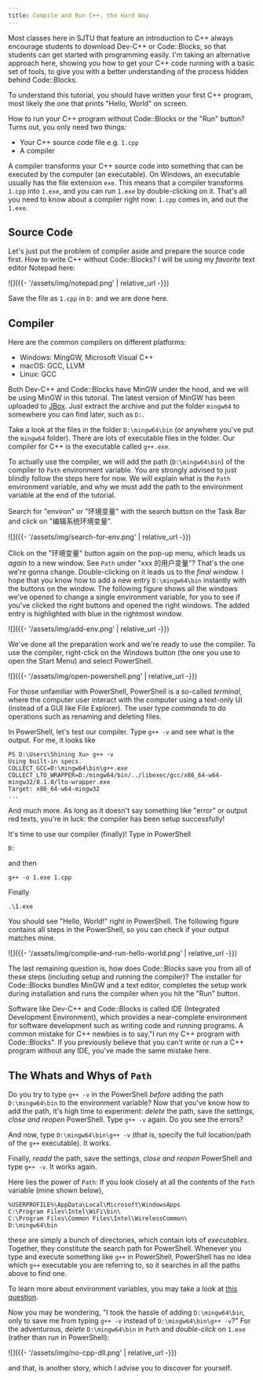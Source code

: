 ```yaml
---
title: Compile and Run C++, the Hard Way
---
```


Most classes here in SJTU that feature an introduction to C++ always encourage students to download Dev-C++ or Code::Blocks, so that students can get started with programming easily. I'm taking an alternative approach here, showing you how to get your C++ code running with a basic set of tools, to give you with a better understanding of the process hidden behind Code::Blocks.

To understand this tutorial, you should have written your first C++ program, most likely the one that prints "Hello, World" on screen.

How to run your C++ program without Code::Blocks or the "Run" button? Turns out, you only need two things:

- Your C++ source code file e.g. `1.cpp`
- A compiler

A compiler transforms your C++ source code into something that can be executed by the computer (an executable). On Windows, an executable usually has the file extension `exe`. This means that a compiler transforms `1.cpp` into `1.exe`, and you can run `1.exe` by double-clicking on it. That's all you need to know about a compiler right now: `1.cpp` comes in, and out the `1.exe`.

## Source Code

Let's just put the problem of compiler aside and prepare the source code first. How to write C++ without Code::Blocks? I will be using my *favorite* text editor Notepad here:

![]({{- '/assets/img/notepad.png' | relative_url -}})

Save the file as `1.cpp` in `D:` and we are done here.

## Compiler

Here are the common compilers on different platforms:

- Windows: MingGW, Microsoft Visual C++
- macOS: GCC, LLVM
- Linux: GCC

Both Dev-C++ and Code::Blocks have MinGW under the hood, and we will be using MinGW in this tutorial. The latest version of MinGW has been uploaded to [JBox](https://jbox.sjtu.edu.cn/l/onFbpT). Just extract the archive and put the folder `mingw64` to somewhere you can find later, such as `D:`.

Take a look at the files in the folder `D:\mingw64\bin` (or anywhere you've put the `mingw64` folder). There are lots of executable files in the folder. Our compiler for C++ is the executable called `g++.exe`.

To actually use the compiler, we will add the path (`D:\mingw64\bin`) of the compiler to `Path` environment variable. You are strongly advised to just blindly follow the steps here for now. We will explain what is the `Path` environment variable, and why we must add the path to the environment variable at the end of the tutorial.

Search for "environ" or "环境变量" with the search button on the Task Bar and click on "编辑系统环境变量".

![]({{- '/assets/img/search-for-env.png' | relative_url -}})

Click on the "环境变量" button again on the pop-up menu, which leads us *again* to a new window. See `Path` under "xxx 的用户变量"? That's the one we're gonna change. Double-clicking on it leads us to the *final* window. I hope that you know how to add a new entry `D:\mingw64\bin` instantly with the buttons on the window. The following figure shows all the windows we've opened to change a single environment variable, for you to see if you've clicked the right buttons and opened the right windows. The added entry is highlighted with blue in the rightmost window.

![]({{- '/assets/img/add-env.png' | relative_url -}})

We've done all the preparation work and we're ready to use the compiler. To use the compiler, right-click on the Windows button (the one you use to open the Start Menu) and select PowerShell.

![]({{- '/assets/img/open-powershell.png' | relative_url -}})

For those unfamiliar with PowerShell, PowerShell is a so-called *terminal*, where the computer user interact with the computer using a text-only UI (instead of a GUI like File Explorer). The user type *commands* to do operations such as renaming and deleting files.

In PowerShell, let's test our compiler. Type `g++ -v` and see what is the output. For me, it looks like

```
PS D:\Users\Shining Xu> g++ -v
Using built-in specs.
COLLECT_GCC=D:\mingw64\bin\g++.exe
COLLECT_LTO_WRAPPER=D:/mingw64/bin/../libexec/gcc/x86_64-w64-mingw32/8.1.0/lto-wrapper.exe
Target: x86_64-w64-mingw32
...
```

And much more. As long as it doesn't say something like "error" or output red texts, you're in luck: the compiler has been setup successfully!

It's time to use our compiler (finally)! Type in PowerShell

```
D:
```

and then

```
g++ -o 1.exe 1.cpp
```

Finally

```
.\1.exe
```

You should see "Hello, World!" right in PowerShell. The following figure contains all steps in the PowerShell, so you can check if your output matches mine.

![]({{- '/assets/img/compile-and-run-hello-world.png' | relative_url -}})

The last remaining question is, how does Code::Blocks save you from all of these steps (including setup and running the compiler)? The installer for Code::Blocks bundles MinGW and a text editor, completes the setup work during installation and runs the compiler when you hit the "Run" button.

Software like Dev-C++ and Code::Blocks is called IDE (Integrated Development Environment), which provides a near-complete environment for software development such as writing code and running programs. A common mistake for C++ newbies is to say,"I run my C++ program with Code::Blocks". If you previously believe that you can't write or run a C++ program without any IDE, you've made the same mistake here.

## The Whats and Whys of `Path`

Do you try to type `g++ -v` in the PowerShell *before* adding the path `D:\mingw64\bin` to the environment variable? Now that you've know how to add the path, it's high time to experiment: *delete* the path, save the settings, *close and reopen* PowerShell. Type `g++ -v` again. Do you see the errors?

And now, type `D:\mingw64\bin\g++ -v` (that is, specify the full location/path of the `g++` executable). It works.

Finally, *readd* the path, save the settings, *close and reopen* PowerShell and type `g++ -v`. It works again.

Here lies the power of `Path`: If you look closely at all the contents of the `Path` variable (mine shown below),

```
%USERPROFILE%\AppData\Local\Microsoft\WindowsApps
C:\Program Files\Intel\WiFi\bin\
C:\Program Files\Common Files\Intel\WirelessCommon\
D:\mingw64\bin
```

these are simply a bunch of directories, which contain lots of *executables*. Together, they constitute the search path for PowerShell. Whenever you type and execute something like `g++` in PowerShell, PowerShell has no idea which `g++` executable you are referring to, so it searches in all the paths above to find one.

To learn more about environment variables, you may take a look at [this question](https://superuser.com/questions/284342/what-are-path-and-other-environment-variables-and-how-can-i-set-or-use-them).

Now you may be wondering, "I took the hassle of adding `D:\mingw64\bin`, only to save me from typing `g++ -v` instead of `D:\mingw64\bin\g++ -v`?" For the adventurous, *delete* `D:\mingw64\bin` in `Path` and *double-click* on `1.exe` (rather than run in PowerShell):

![]({{- '/assets/img/no-cpp-dll.png' | relative_url -}})

and that, is another story, which I advise you to discover for yourself.
